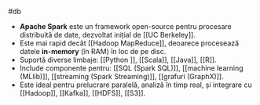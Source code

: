 #db

- **Apache Spark** este un framework open-source pentru procesare distribuită de date, dezvoltat inițial de [[UC Berkeley]].
- Este mai rapid decât [[Hadoop MapReduce]], deoarece procesează datele **in-memory** (în RAM) în loc de pe disc.
- Suportă diverse limbaje: [[Python ]], [[Scala]], [[Java]], [[R]].
- Include componente pentru: [[SQL (Spark SQL)]], [[machine learning (MLlib)]], [[streaming (Spark Streaming)]], [[grafuri (GraphX)]].
- Este ideal pentru prelucrare paralelă, analiză în timp real, și integrare cu [[Hadoop]], [[Kafka]], [[HDFS]], [[S3]].

